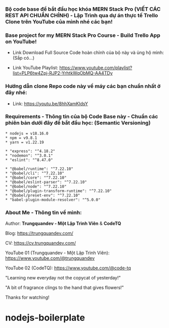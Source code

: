 ### Bộ code base để bắt đầu học khóa MERN Stack Pro (VIẾT CÁC REST API CHUẨN CHỈNH) - Lập Trình qua dự án thực tế Trello Clone trên YouTube của mình nhé các bạn!
### Base project for my MERN Stack Pro Course - Build Trello App on YouTube!

- Link Download Full Source Code hoàn chỉnh của bộ này và ủng hộ mình: (Sắp có...)

- Link YouTube Playlist: https://www.youtube.com/playlist?list=PLP6tw4Zpj-RJP2-YrhtkWqObMQ-AA4TDy

### Hướng dẫn clone Repo code này về máy các bạn chuẩn nhất ở đây nhé:

- Link: https://youtu.be/8hhXamKIdsY

### Requirements - Thông tin của bộ Code Base này - Chuẩn các phiên bản dưới đây để bắt đầu học: (Semantic Versioning)

```
* nodejs = v18.16.0
* npm = v9.8.1
* yarn = v1.22.19

* "express": "^4.18.2"
* "nodemon": "^3.0.1"
* "eslint": "^8.47.0"

* "@babel/runtime": "^7.22.10"
* "@babel/cli": "^7.22.10"
* "@babel/core": "^7.22.10"
* "@babel/eslint-parser": "^7.22.10"
* "@babel/node": "^7.22.10"
* "@babel/plugin-transform-runtime": "^7.22.10"
* "@babel/preset-env": "^7.22.10"
* "babel-plugin-module-resolver": "^5.0.0"
```

### About Me - Thông tin về mình:

Author: **Trungquandev - Một Lập Trình Viên** & **CodeTQ**

Blog: https://trungquandev.com/

CV: https://cv.trungquandev.com/

YouTube 01 (Trungquandev - Một Lập Trình Viên): https://www.youtube.com/@trungquandev

YouTube 02 (CodeTQ): https://www.youtube.com/@code-tq

"Learning new everyday not the copycat of yesterday!"

"A bit of fragrance clings to the hand that gives flowers!"

Thanks for watching!
# nodejs-boilerplate
